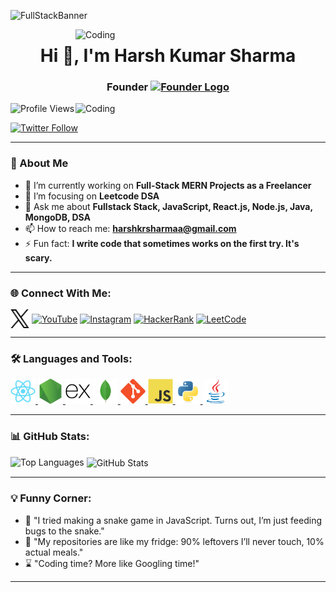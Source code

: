 ![FullStackBanner](https://media.licdn.com/dms/image/v2/D5616AQHO5h_embbnyw/profile-displaybackgroundimage-shrink_350_1400/profile-displaybackgroundimage-shrink_350_1400/0/1715246492240?e=1740614400&v=beta&t=un4-H-D0a4mdgct2Dk_LF7VjjLn6UGEBdTtTcZRxPrc)

<img align="right" alt="Coding" width="400" src="https://ibb.co/Z12xqdw0">

<h1 align="center">Hi 👋, I'm Harsh Kumar Sharma</h1>
<h3 align="center">
  Founder
  <a href="https://barniq.in" target="_blank">
    <img src="https://i.postimg.cc/sDJYrb71/Whats-App-Image-2025-08-18-at-21-43-07.jpg" alt="Founder Logo" width="38" height="38" />
  </a>
</h3>


<img align="right" alt="Coding" width="400" src="https://cdn.dribbble.com/users/1162077/screenshots/3848914/programmer.gif">

<p align="left"> <img src="https://komarev.com/ghpvc/?username=harshkrsharma&label=Profile%20views&color=0e75b6&style=flat" alt="Profile Views" /> </p>
<p align="left">
  <a href="https://twitter.com/Harshkrsharm" target="_blank">
    <img src="https://img.icons8.com/?size=100&id=bG29Ckcdp6YP&format=png&color=000000" alt="Twitter Follow" />
  </a>
</p>


---

### 🌱 About Me
- 🔭 I’m currently working on **Full-Stack MERN Projects as a Freelancer**
- 🌱 I’m focusing on **Leetcode DSA**
- 💬 Ask me about **Fullstack Stack, JavaScript, React.js, Node.js, Java, MongoDB, DSA**
- 📫 How to reach me: **harshkrsharmaa@gmail.com**
- ⚡ Fun fact: **I write code that sometimes works on the first try. It's scary.**

---

### 🌐 Connect With Me:
<p align="left">

  <a href="https://twitter.com/Harshkrsharm" target="_blank"><img align="center" src="https://raw.githubusercontent.com/devicons/devicon/master/icons/twitter/twitter-original.svg" alt="Twitter" height="30" width="30" /></a>
  <a href="https://www.youtube.com/channel/UC4rmLSBaq6zdfISImvD0Q2w/featured" target="_blank"><img align="center" src="https://cdn-icons-png.flaticon.com/512/1384/1384060.png" alt="YouTube" height="40" width="40" /></a>
  <a href="https://instagram.com/" target="_blank"><img align="center" src="https://upload.wikimedia.org/wikipedia/commons/e/e7/Instagram_logo_2016.svg" alt="Instagram" height="30" width="30" /></a>
  <a href="https://www.hackerrank.com/" target="_blank"><img align="center" src="https://cdn4.iconfinder.com/data/icons/logos-and-brands/512/160_Hackerrank_logo_logos-512.png" alt="HackerRank" height="40" width="40" /></a>
  <a href="https://leetcode.com/" target="_blank"><img align="center" src="https://upload.wikimedia.org/wikipedia/commons/1/19/LeetCode_logo_black.png" alt="LeetCode" height="40" width="40" /></a>
</p>


---

### 🛠️ Languages and Tools:
<p align="left">
  <a href="https://reactjs.org/" target="_blank" rel="noreferrer"> <img src="https://raw.githubusercontent.com/devicons/devicon/master/icons/react/react-original.svg" alt="React" width="40" height="40"/> </a>
  <a href="https://nodejs.org/" target="_blank" rel="noreferrer"> <img src="https://raw.githubusercontent.com/devicons/devicon/master/icons/nodejs/nodejs-original.svg" alt="Node.js" width="40" height="40"/> </a>
  <a href="https://expressjs.com/" target="_blank" rel="noreferrer"> <img src="https://raw.githubusercontent.com/devicons/devicon/master/icons/express/express-original.svg" alt="Express.js" width="40" height="40"/> </a>
  <a href="https://www.mongodb.com/" target="_blank" rel="noreferrer"> <img src="https://raw.githubusercontent.com/devicons/devicon/master/icons/mongodb/mongodb-original.svg" alt="MongoDB" width="40" height="40"/> </a>
  <a href="https://git-scm.com/" target="_blank" rel="noreferrer"> <img src="https://raw.githubusercontent.com/devicons/devicon/master/icons/git/git-original.svg" alt="Git" width="40" height="40"/> </a>
  <a href="https://www.javascript.com/" target="_blank" rel="noreferrer"> <img src="https://raw.githubusercontent.com/devicons/devicon/master/icons/javascript/javascript-original.svg" alt="JavaScript" width="40" height="40"/> </a>
  <a href="https://www.python.org/" target="_blank" rel="noreferrer"> <img src="https://raw.githubusercontent.com/devicons/devicon/master/icons/python/python-original.svg" alt="Python" width="40" height="40"/> </a>
  <a href="https://www.java.com/" target="_blank" rel="noreferrer"> <img src="https://raw.githubusercontent.com/devicons/devicon/master/icons/java/java-original.svg" alt="Java" width="40" height="40"/> </a>
</p>

---

### 📊 GitHub Stats:
<p><img align="left" src="https://github-readme-stats.vercel.app/api/top-langs?username=harshkrsharma&show_icons=true&locale=en&layout=compact" alt="Top Languages" /></p>
<p>&nbsp;<img align="center" src="https://github-readme-stats.vercel.app/api?username=harshkrsharma&show_icons=true&locale=en" alt="GitHub Stats" /></p>



---

### 💡 Funny Corner:
- 🐍 "I tried making a snake game in JavaScript. Turns out, I’m just feeding bugs to the snake."
- 📂 "My repositories are like my fridge: 90% leftovers I’ll never touch, 10% actual meals."
- ⌛ "Coding time? More like Googling time!"

---
